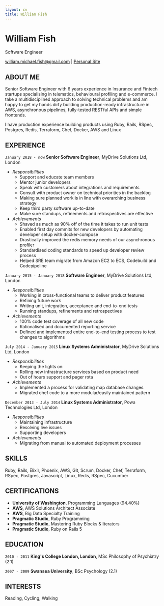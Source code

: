 ```yaml
---
layout: cv
title: William Fish
---
```


# William Fish

Software Engineer

<div id="webaddress">
<a href="william.michael.fish@gmail.com">william.michael.fish@gmail.com</a>
| <a href="https://wills.fish">Personal Site</a>
</div>

## ABOUT ME

Senior Software Engineer with 6 years experience in Insurance and Fintech startups
specialising in telematics, behavioural profiling and e-commerce. I take a multidisciplined
approach to solving technical problems and am happy to get my hands dirty building production-ready
infrastructure in AWS, asynchronous pipelines, fully-tested RESTful APIs and simple frontends.

I have production experience building products using Ruby, Rails, RSpec, Postgres, Redis, Terraform, Chef, Docker, AWS and Linux

## EXPERIENCE

`January 2018 - now`
**Senior Software Engineer**, MyDrive Solutions Ltd, London
  - _Responsibilities_
    - Support and educate team members
    - Mentor junior developers
    - Speak with customers about integrations and requirements
    - Consult with product owner on technical priorities in the backlog
    - Making sure planned work is in line with overarching business strategy
    - Keep third party software up-to-date
    - Make sure standups, refinements and retrospectives are effective
  - _Achievements_
    - Shaved as much as 90% off of the time it takes to run unit tests
    - Enabled first day commits for new developers by automating developer setup with docker-compose
    - Drastically improved the redis memory needs of our asynchronous profiler
    - Standardised coding standards to speed up developer review process
    - Helped SRE team migrate from Amazon EC2 to ECS, Codebuild and Codepipeline

`January 2015 - January 2018`
**Software Engineer**, MyDrive Solutions Ltd, London
  - _Responsibilities_
    - Working in cross-functional teams to deliver product features
    - Refining future work
    - Writing unit, integration, acceptance and end-to-end tests
    - Running standups, refinements and retrospectives
  - _Achievements_
    - 100% code test coverage of all new code
    - Rationalised and documented reporting service
    - Defined and implemented entire end-to-end testing process to test changes to algorithms

`July 2014 - January 2015`
**Linux Systems Administrator**, MyDrive Solutions Ltd, London
  - _Responsibilities_
    - Keeping the lights on
    - Rolling new infrastructure services based on product need
    - Out of hours support and pager rota
  - _Achievements_
    - Implemented a process for validating map database changes
    - Migrated chef code to a more modular/easily maintained pattern

`December 2013 - July 2014`
**Linux Systems Administrator**, Powa Technologies Ltd, London
  - _Responsibilities_
    - Maintaining infrastructure
    - Resolving live issues
    - Supporting developers
  - _Achievements_
    - Migrating from manual to automated deployment processes

## SKILLS

Ruby, Rails, Elixir, Phoenix, AWS, Git, Scrum, Docker, Chef, Terraform, RSpec, Postgres, Javascript, Linux, Redis, RSpec, Cucumber

## CERTIFICATIONS

- **University of Washington**, Programming Languages (94.40%)
- **AWS**, AWS Solutions Architect Associate
- **AWS**, Big Data Specialty Training
- **Pragmatic Studio**, Ruby Programming
- **Pragmatic Studio**, Mastering Ruby Blocks & Iterators
- **Pragmatic Studio**, Ruby on Rails 5

## EDUCATION

`2010 - 2011`
**King's College London, London**, MSc Philosophy of Psychiatry (2.1)

`2007 - 2009`
**Swansea University**, BSc Psychology (2.1)

## INTERESTS

Reading, Cycling, Walking

<!-- ### Footer

Last updated: May 2013 -->
